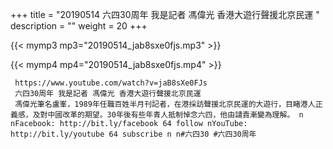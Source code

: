 +++
title = "20190514  六四30周年 我是記者 馮偉光 香港大遊行聲援北京民運 "
description = ""
weight = 20
+++

{{< mymp3 mp3="20190514_jab8sxe0fjs.mp3" >}}

{{< mymp4 mp4="20190514_jab8sxe0fjs.mp4" >}}

     https://www.youtube.com/watch?v=jaB8sXe0FJs 
     六四30周年 我是記者 馮偉光 香港大遊行聲援北京民運 
     馮偉光筆名盧峯，1989年任職百姓半月刊記者，在港採訪聲援北京民運的大遊行，目睹港人正義感，及對中國改革的期望。30年後有些年青人抵制悼念六四，他由譴責漸變為理解。 n nFacebook: http://bit.ly/facebook 64 follow nYouTube: http://bit.ly/youtube 64 subscribe n n#六四30 #六四30周年 
